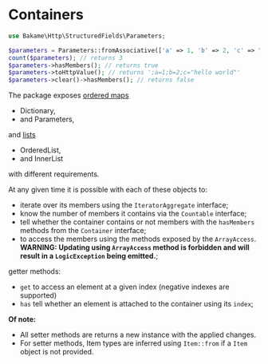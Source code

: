 # Containers

```php
use Bakame\Http\StructuredFields\Parameters;

$parameters = Parameters::fromAssociative(['a' => 1, 'b' => 2, 'c' => "hello world"]);
count($parameters); // returns 3
$parameters->hasMembers(); // returns true
$parameters->toHttpValue(); // returns ';a=1;b=2;c="hello world"'
$parameters->clear()->hasMembers(); // returns false
```

The package exposes [ordered maps](ordered-maps.md)

- Dictionary,
- and Parameters,

and [lists](lists.md) 

- OrderedList,
- and InnerList

with different requirements.

At any given time it is possible with each of these objects to:

- iterate over its members using the `IteratorAggregate` interface;
- know the number of members it contains via the `Countable` interface;
- tell whether the container contains or not members with the `hasMembers` methods from the `Container` interface;
- to access the members using the methods exposed by the `ArrayAccess`. **WARNING: Updating using `ArrayAccess` method is forbidden and will result in a `LogicException` being emitted.**;

getter methods:

- `get` to access an element at a given index (negative indexes are supported)
- `has` tell whether an element is attached to the container using its `index`;

**Of note:**

- All setter methods are returns a new instance with the applied changes.
- For setter methods, Item types are inferred using `Item::from` if a `Item` object is not provided.
